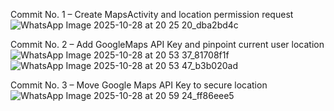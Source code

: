Commit No. 1 – Create  MapsActivity and location permission request
![WhatsApp Image 2025-10-28 at 20 25 20_dba2bd4c](https://github.com/user-attachments/assets/1ade5832-a004-4712-8cdc-ce3df7a40570)

Commit No. 2 – Add GoogleMaps API Key and pinpoint current user location
![WhatsApp Image 2025-10-28 at 20 53 37_81708f1f](https://github.com/user-attachments/assets/e4816af8-1a4c-44b7-b1bd-9d48b4e2a7aa)
![WhatsApp Image 2025-10-28 at 20 53 47_b3b020ad](https://github.com/user-attachments/assets/618afc4f-6ef5-4855-986c-300c4cece7db)


Commit No. 3 – Move Google Maps API Key to secure location
![WhatsApp Image 2025-10-28 at 20 59 24_ff86eee5](https://github.com/user-attachments/assets/991c72e4-2ec7-43fd-af9f-bffd60a95289)
